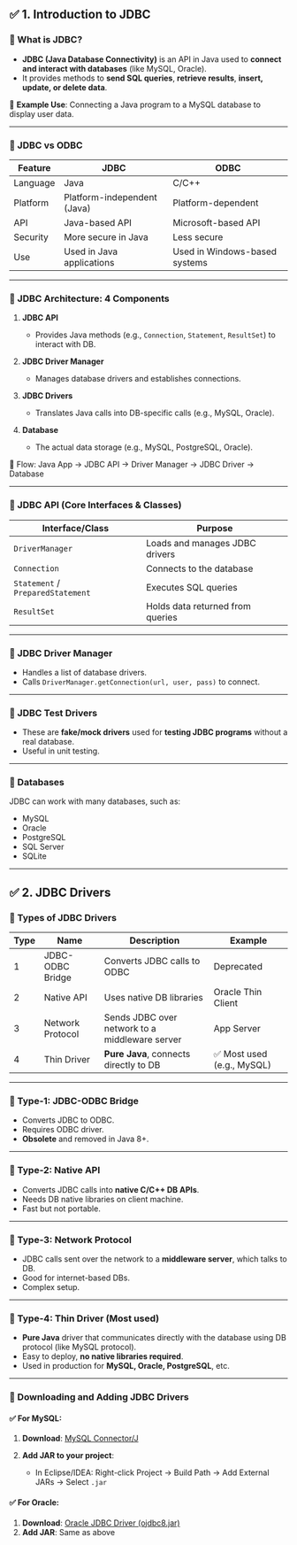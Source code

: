 

## ✅ 1. Introduction to JDBC

### 🔷 What is JDBC?

* **JDBC (Java Database Connectivity)** is an API in Java used to **connect and interact with databases** (like MySQL, Oracle).
* It provides methods to **send SQL queries**, **retrieve results**, **insert, update, or delete data**.

📌 **Example Use**: Connecting a Java program to a MySQL database to display user data.

---

### 🔷 JDBC vs ODBC

| Feature  | JDBC                        | ODBC                          |
| -------- | --------------------------- | ----------------------------- |
| Language | Java                        | C/C++                         |
| Platform | Platform-independent (Java) | Platform-dependent            |
| API      | Java-based API              | Microsoft-based API           |
| Security | More secure in Java         | Less secure                   |
| Use      | Used in Java applications   | Used in Windows-based systems |

---

### 🔷 JDBC Architecture: 4 Components

1. **JDBC API**

   * Provides Java methods (e.g., `Connection`, `Statement`, `ResultSet`) to interact with DB.

2. **JDBC Driver Manager**

   * Manages database drivers and establishes connections.

3. **JDBC Drivers**

   * Translates Java calls into DB-specific calls (e.g., MySQL, Oracle).

4. **Database**

   * The actual data storage (e.g., MySQL, PostgreSQL, Oracle).

📌 Flow:
Java App → JDBC API → Driver Manager → JDBC Driver → Database

---

### 🔷 JDBC API (Core Interfaces & Classes)

| Interface/Class                   | Purpose                          |
| --------------------------------- | -------------------------------- |
| `DriverManager`                   | Loads and manages JDBC drivers   |
| `Connection`                      | Connects to the database         |
| `Statement` / `PreparedStatement` | Executes SQL queries             |
| `ResultSet`                       | Holds data returned from queries |

---

### 🔷 JDBC Driver Manager

* Handles a list of database drivers.
* Calls `DriverManager.getConnection(url, user, pass)` to connect.

---

### 🔷 JDBC Test Drivers

* These are **fake/mock drivers** used for **testing JDBC programs** without a real database.
* Useful in unit testing.

---

### 🔷 Databases

JDBC can work with many databases, such as:

* MySQL
* Oracle
* PostgreSQL
* SQL Server
* SQLite

---

## ✅ 2. JDBC Drivers

### 🔷 Types of JDBC Drivers

| Type | Name             | Description                                    | Example                   |
| ---- | ---------------- | ---------------------------------------------- | ------------------------- |
| 1    | JDBC-ODBC Bridge | Converts JDBC calls to ODBC                    | Deprecated                |
| 2    | Native API       | Uses native DB libraries                       | Oracle Thin Client        |
| 3    | Network Protocol | Sends JDBC over network to a middleware server | App Server                |
| 4    | Thin Driver      | **Pure Java**, connects directly to DB         | ✅ Most used (e.g., MySQL) |

---

### 🔷 Type-1: JDBC-ODBC Bridge

* Converts JDBC to ODBC.
* Requires ODBC driver.
* **Obsolete** and removed in Java 8+.

---

### 🔷 Type-2: Native API

* Converts JDBC calls into **native C/C++ DB APIs**.
* Needs DB native libraries on client machine.
* Fast but not portable.

---

### 🔷 Type-3: Network Protocol

* JDBC calls sent over the network to a **middleware server**, which talks to DB.
* Good for internet-based DBs.
* Complex setup.

---

### 🔷 Type-4: Thin Driver (**Most used**)

* **Pure Java** driver that communicates directly with the database using DB protocol (like MySQL protocol).
* Easy to deploy, **no native libraries required**.
* Used in production for **MySQL, Oracle, PostgreSQL**, etc.

---

### 🔷 Downloading and Adding JDBC Drivers

#### ✅ For MySQL:

1. **Download**: [MySQL Connector/J](https://dev.mysql.com/downloads/connector/j/)
2. **Add JAR to your project**:

   * In Eclipse/IDEA: Right-click Project → Build Path → Add External JARs → Select `.jar`

#### ✅ For Oracle:

1. **Download**: [Oracle JDBC Driver (ojdbc8.jar)](https://www.oracle.com/database/technologies/appdev/jdbc-downloads.html)
2. **Add JAR**: Same as above


